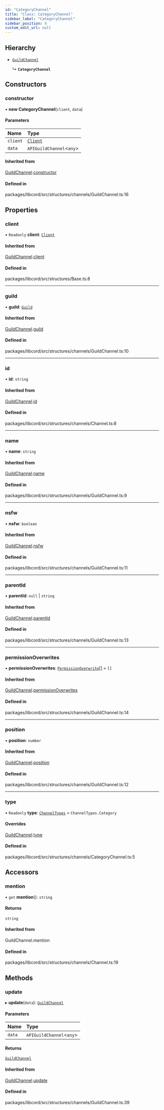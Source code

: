 ```yaml
---
id: "CategoryChannel"
title: "Class: CategoryChannel"
sidebar_label: "CategoryChannel"
sidebar_position: 0
custom_edit_url: null
---
```


## Hierarchy

- [`GuildChannel`](GuildChannel.md)

  ↳ **`CategoryChannel`**

## Constructors

### constructor

• **new CategoryChannel**(`client`, `data`)

#### Parameters

| Name | Type |
| :------ | :------ |
| `client` | [`Client`](Client.md) |
| `data` | `APIGuildChannel`<`any`\> |

#### Inherited from

[GuildChannel](GuildChannel.md).[constructor](GuildChannel.md#constructor)

#### Defined in

packages/libcord/src/structures/channels/GuildChannel.ts:16

## Properties

### client

• `Readonly` **client**: [`Client`](Client.md)

#### Inherited from

[GuildChannel](GuildChannel.md).[client](GuildChannel.md#client)

#### Defined in

packages/libcord/src/structures/Base.ts:8

___

### guild

• **guild**: [`Guild`](Guild.md)

#### Inherited from

[GuildChannel](GuildChannel.md).[guild](GuildChannel.md#guild)

#### Defined in

packages/libcord/src/structures/channels/GuildChannel.ts:10

___

### id

• **id**: `string`

#### Inherited from

[GuildChannel](GuildChannel.md).[id](GuildChannel.md#id)

#### Defined in

packages/libcord/src/structures/channels/Channel.ts:8

___

### name

• **name**: `string`

#### Inherited from

[GuildChannel](GuildChannel.md).[name](GuildChannel.md#name)

#### Defined in

packages/libcord/src/structures/channels/GuildChannel.ts:9

___

### nsfw

• **nsfw**: `boolean`

#### Inherited from

[GuildChannel](GuildChannel.md).[nsfw](GuildChannel.md#nsfw)

#### Defined in

packages/libcord/src/structures/channels/GuildChannel.ts:11

___

### parentId

• **parentId**: ``null`` \| `string`

#### Inherited from

[GuildChannel](GuildChannel.md).[parentId](GuildChannel.md#parentid)

#### Defined in

packages/libcord/src/structures/channels/GuildChannel.ts:13

___

### permissionOverwrites

• **permissionOverwrites**: [`PermissionOverwrite`](PermissionOverwrite.md)[] = `[]`

#### Inherited from

[GuildChannel](GuildChannel.md).[permissionOverwrites](GuildChannel.md#permissionoverwrites)

#### Defined in

packages/libcord/src/structures/channels/GuildChannel.ts:14

___

### position

• **position**: `number`

#### Inherited from

[GuildChannel](GuildChannel.md).[position](GuildChannel.md#position)

#### Defined in

packages/libcord/src/structures/channels/GuildChannel.ts:12

___

### type

• `Readonly` **type**: [`ChannelTypes`](../enums/ChannelTypes.md) = `ChannelTypes.Category`

#### Overrides

[GuildChannel](GuildChannel.md).[type](GuildChannel.md#type)

#### Defined in

packages/libcord/src/structures/channels/CategoryChannel.ts:5

## Accessors

### mention

• `get` **mention**(): `string`

#### Returns

`string`

#### Inherited from

GuildChannel.mention

#### Defined in

packages/libcord/src/structures/channels/Channel.ts:19

## Methods

### update

▸ **update**(`data`): [`GuildChannel`](GuildChannel.md)

#### Parameters

| Name | Type |
| :------ | :------ |
| `data` | `APIGuildChannel`<`any`\> |

#### Returns

[`GuildChannel`](GuildChannel.md)

#### Inherited from

[GuildChannel](GuildChannel.md).[update](GuildChannel.md#update)

#### Defined in

packages/libcord/src/structures/channels/GuildChannel.ts:39
